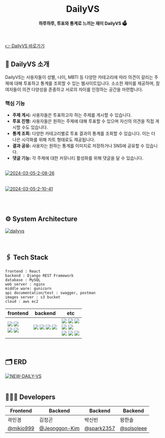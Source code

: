 <div align="center">
  <h1>DailyVS <a href="https://daily-vs.com/" target="_blank"></a></h1>
  <strong>하루하루, 투표와 통계로 느끼는 재미 DailyVS 🗳️</strong>
</div>
<br><br>

[👉 DailyVS 바로가기](https://daily-vs.com/)

## 📝 DailyVS 소개

DailyVS는 사용자들이 성별, 나이, MBTI 등 다양한 카테고리에 따라 의견이 갈리는 주제에 대해 투표하고 통계를 조회할 수 있는 웹사이트입니다. 소소한 재미를 제공하며, 참여자들이 의견 다양성을 존중하고 서로의 차이를 인정하는 공간을 마련합니다.

### 핵심 기능

- **주제 게시:** 사용자들은 투표하고자 하는 주제를 게시할 수 있습니다.
- **투표 진행:** 사용자들은 원하는 주제에 대해 투표할 수 있으며 자신의 의견을 직접 게시할 수도 있습니다.
- **통계 조회:** 다양한 카테고리별로 투표 결과의 통계를 조회할 수 있습니다. 이는 더 나은 시각화를 위해 차트 형태로도 제공됩니다.
- **결과 공유:** 사용자는 원하는 통계를 이미지로 저장하거나 SNS에 공유할 수 있습니다.
- **댓글 기능:** 각 주제에 대한 커뮤니티 활성화를 위해 댓글을 달 수 있습니다.

</br>
<a href="https://ibb.co/t8ZZXLW"><img src="https://i.ibb.co/86zzcYS/2024-03-05-2-08-26.png" alt="2024-03-05-2-08-26" border="0"></a>
</br></br></br>
<a href="https://ibb.co/Msn925j"><img src="https://i.ibb.co/SPNJs71/2024-03-05-2-10-41.png" alt="2024-03-05-2-10-41" border="0"></a>

</br></br>
## ⚙️ System Architecture
<a href="https://ibb.co/KKPb51K"><img src="https://i.ibb.co/Bnpcf1n/dailyvs.png" alt="dailyvs" border="0"></a>
</br></br></br>


## 🖇 Tech Stack
```
frontend : React 
backend : Django REST Framework
database : MySQL
web server : nginx
middle ware: gunicorn
api documentation/test : swagger, postman
images server : s3 bucket 
cloud : aws ec2 
```


| frontend                                                                                                                                                                                                                   | backend                                                                                                                                                                                                                                                                                                                                                                                                                                                                                                                                                                   | etc                                                                                                                                                                                                                                                                                                                                                                                                                                                                                                                                                                                                                                                                                                                                                                                                                                                                                                                                                                                                                                                                                                               |
|----------------------------------------------------------------------------------------------------------------------------------------------------------------------------------------------------------------------------|---------------------------------------------------------------------------------------------------------------------------------------------------------------------------------------------------------------------------------------------------------------------------------------------------------------------------------------------------------------------------------------------------------------------------------------------------------------------------------------------------------------------------------------------------------------------------|-------------------------------------------------------------------------------------------------------------------------------------------------------------------------------------------------------------------------------------------------------------------------------------------------------------------------------------------------------------------------------------------------------------------------------------------------------------------------------------------------------------------------------------------------------------------------------------------------------------------------------------------------------------------------------------------------------------------------------------------------------------------------------------------------------------------------------------------------------------------------------------------------------------------------------------------------------------------------------------------------------------------------------------------------------------------------------------------------------------------|
| <img src="https://img.shields.io/badge/React-92CAFB?style=flat-square&logo=React&logoColor=white"/></a>  <img src="https://img.shields.io/badge/JavaScript-F7DF1E?style=flat-square&logo=JavaScript&logoColor=white"/></a> </br> <img src="https://img.shields.io/badge/styled components-DB7093?style=flat-square&logo=styled-components&logoColor=white"/></a> <img src="https://img.shields.io/badge/Axios-AE68D1?style=flat-square&logo=Axios&logoColor=white"/></a> | <img src="https://img.shields.io/badge/Python-3766AB?style=flat-square&logo=Python&logoColor=white"/></a> <img src="https://img.shields.io/badge/django-092E20?style=flat-square&logo=django&logoColor=white"/></a> <img src="https://img.shields.io/badge/mysql-4479A1?style=flat-square&logo=mysql&logoColor=white"/></a> <img src="https://img.shields.io/badge/Gunicorn-A1DCDA?style=flat-square&logo=Gunicorn&logoColor=white"/></a> | <img src="https://img.shields.io/badge/NGINX-009639?style=flat-square&logo=NGINX&logoColor=white"/> <img src="https://img.shields.io/badge/S3-569A31?style=flat-square&logo=Amazon S3&logoColor=white"/> <img src="https://img.shields.io/badge/EC2-232F3E?style=flat-square&logo=Amazon AWS&logoColor=white"/> </br> <img src="https://img.shields.io/badge/Swagger-85EA2D?style=flat-square&logo=Swagger&logoColor=white"/> <img src="https://img.shields.io/badge/Postman-FF6C37?style=flat-square&logo=Postman&logoColor=white"/> </br> <img src="https://img.shields.io/badge/Ubuntu 20.04-E95420?style=flat-square&logo=Ubuntu&logoColor=white"/> </a> <img src="https://img.shields.io/badge/GitHub-181717?style=flat-square&logo=GitHub&logoColor=white"/> <img src="https://img.shields.io/badge/VSCode-007ACC?style=flat-square&logo=Visual Studio Code&logoColor=white"/> </br>
</br>


## 🗂️ ERD
<a href="https://ibb.co/qWL2MKb"><img src="https://i.ibb.co/8dnQDqF/NEW-DAILY-VS.png" alt="NEW-DAILY-VS" border="0"></a>
</br></br>

## **🧑🏻‍💻 Developers**

| Frontend | Backend | Backend | Backend |
| --- | --- | --- | --- |
| 곽민경 | 김정곤 | 박신빈 | 왕한솔 |
| [@mikio999](https://github.com/mikio999) | [@Jeonggon-Kim](https://github.com/Jeonggon-Kim) | [@spark2357](https://github.com/spark2357) | [@solsoleee](https://github.com/solsoleee) |

</br></br></br>

